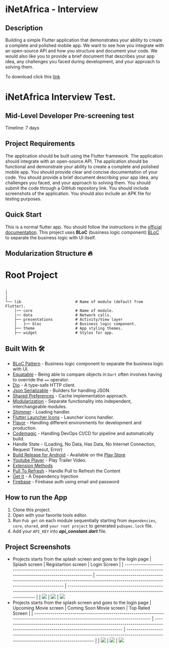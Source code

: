 # iNetAfrica - Interview

## Description

Building a simple Flutter application that demonstrates your ability to create a complete and
polished mobile app. We want to see how you integrate with an open-source API and how you structure
and document your code. We would also like you to provide a brief document that describes your app
idea, any challenges you faced during development, and your approach to solving them.

To download click this [link](https://drive.google.com/file/d/16xIAX2m4Sx9XiyBmqfBMB0ZLJS9nG263/view?usp=sharing)

# iNetAfrica Interview Test.

## Mid-Level Developer Pre-screening test

Timeline: 7 days

## Project Requirements
The application should be built using the Flutter framework.
The application should integrate with an open-source API.
The application should be functional and demonstrate your ability to create a complete and polished mobile app.
You should provide clear and concise documentation of your code.
You should provide a brief document describing your app idea, any challenges you faced, and your approach to solving them.
You should submit the code through a GitHub repository link.
You should include screenshots of the application.
You should also include an APK file for testing purposes.

## Quick Start
This is a normal flutter app. You should follow the instructions in the [official documentation](https://flutter.io/docs/get-started/install).
This project uses **BLoC** (business logic component) [BLoC](https://medium.com/flutter-community/flutter-bloc-for-beginners-839e22adb9f5) to separate the business logic with UI itself.

## Modularization Structure 🔥
# Root Project
    .
    │   
    |
    └── lib                        # Name of module (default from Flutter).
        |── core                   # Name of module.
        |── data                   # Network calls.
        ├── presentations          # Activity/View layer
        │   ├── bloc               # Business logic component.
        ├── theme                  # App styling themes.
        ├── widget                 # Styles for app.

## Built With 🛠
* [BLoC Pattern](https://bloclibrary.dev/) - Business logic component to separate the business logic with UI.
* [Equatable](https://pub.dev/packages/equatable) - Being able to compare objects in `Dart` often involves having to override the `==` operator.
* [Dio](https://github.com/flutterchina/dio/) - A type-safe HTTP client.
* [Json Serializable](https://pub.dev/packages/json_serializable) - Builders for handling JSON.
* [Shared Preferences](https://pub.dev/packages/shared_preferences) - Cache implementation approach.
* [Modularization](https://medium.com/flutter-community/mastering-flutter-modularization-in-several-ways-f5bced19101a) - Separate functionality into independent, interchangeable modules.
* [Shimmer](https://pub.dev/packages/shimmer) - Loading handler.
* [Flutter Launcher Icons](https://pub.dev/packages/flutter_launcher_icons) - Launcher icons handler.
* [Flavor](https://medium.com/@animeshjain/build-flavors-in-flutter-android-and-ios-with-different-firebase-projects-per-flavor-27c5c5dac10b) - Handling different environments for development and production.
* [Codemagic](https://blog.codemagic.io/environments-in-flutter-with-codemagic-cicd/) - Handling DevOps CI/CD for pipeline and automatically build.
* Handle State - (Loading, No Data, Has Data, No Internet Connection, Request Timeout, Error)
* [Build Release for Android](https://flutter.dev/docs/deployment/android) - Available on the [Play Store](https://play.google.com/store/apps/details?id=id.rifafauzi.movie)
* [Youtube Player](https://pub.dev/packages/youtube_player_flutter) - Play Trailer Video.
* [Extension Methods](https://dart.dev/guides/language/extension-methods)
* [Pull To Refresh](https://pub.dev/packages/liquid_pull_to_refresh) - Handle Pull to Refresh the Content
* [Get It](https://pub.dev/packages/get_it) - A Dependency Injection
* [Firebase](https://firebase.google.com) - Firebase auth using email and password

## How to run the App
1. Clone this project.
2. Open with your favorite tools editor.
3. Run `Pub get` on each module sequentially starting from `dependencies`, `core`, `shared`, and `your root project` to generated `pubspec.lock` file.
4. Add your `API_KEY` into ***api_constant.dart*** file. 

## Project Screenshots
- Projects starts from the splash screen and goes to the login page
  | Splash screen                                                                                                                       | Registartion screen                                                                                                                         |    Login Screen                                                                                                                 |
  | ------------------------------------------------------------------------------------------------------------------------------------ | ------------------------------------------------------------------------------------------------------------------------------------ | ------------------------------------------------------------------------------------------------------------------------------------ |
  | <img src="screenshots/splash.jpg"/> | <img src="screenshots/register.jpg"/> | <img src="screenshots/login.jpg"/>
- Projects starts from the splash screen and goes to the login page
    | Upcoming Movie screen                                                                                                                       | Coming Soon Movie screen                                                                                                                         |    Top Rated Screen                                                                                                                 |
    | ------------------------------------------------------------------------------------------------------------------------------------ | ------------------------------------------------------------------------------------------------------------------------------------ | ------------------------------------------------------------------------------------------------------------------------------------ |
    | <img src="screenshots/popular.jpg"/> | <img src="screenshots/Coming.jpg"/> | <img src="screenshots/toprated.jpg"/>







